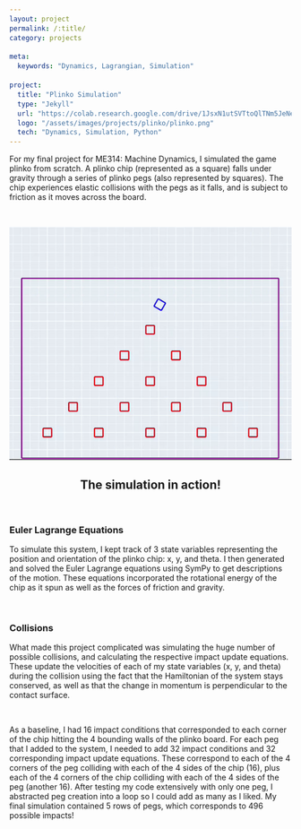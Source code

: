 ```yaml
---
layout: project
permalink: /:title/
category: projects

meta:
  keywords: "Dynamics, Lagrangian, Simulation"

project:
  title: "Plinko Simulation"
  type: "Jekyll"
  url: "https://colab.research.google.com/drive/1JsxN1utSVTtoQlTNm5JeNeB9-wt4vswf?usp=sharing"
  logo: "/assets/images/projects/plinko/plinko.png"
  tech: "Dynamics, Simulation, Python"
---
```





<p>For my final project for ME314: Machine Dynamics, I simulated the game plinko from scratch. A plinko chip (represented as a square) falls under gravity through a series of plinko pegs (also represented by squares). The chip experiences elastic collisions with the pegs as it falls, and is subject to friction as it moves across the board.</p> 

<br>


![Description](/assets/images/projects/plinko/cropped.gif)
<center><h2>The simulation in action!</h2></center>

<br>

### Euler Lagrange Equations

<p>To simulate this system, I kept track of 3 state variables representing the position and orientation of the plinko chip: x, y, and theta. I then generated and solved the Euler Lagrange equations using SymPy to get descriptions of the motion. These equations incorporated the rotational energy of the chip as it spun as well as the forces of friction and gravity.</p>

<br>

### Collisions

<p>What made this project complicated was simulating the huge number of possible collisions, and calculating the respective impact update equations. These update the velocities of each of my state variables (x, y, and theta) during the collision using the fact that the Hamiltonian of the system stays conserved, as well as that the change in momentum is perpendicular to the contact surface.</p>

<br>

<p>As a baseline, I had 16 impact conditions that corresponded to each corner of the chip hitting the 4 bounding walls of the plinko board. For each peg that I added to the system, I needed to add 32 impact conditions and 32 corresponding impact update equations. These correspond to each of the 4 corners of the peg colliding with each of the 4 sides of the chip (16), plus each of the 4 corners of the chip colliding with each of the 4 sides of the peg (another 16). After testing my code extensively with only one peg, I abstracted peg creation into a loop so I could add as many as I liked. My final simulation contained 5 rows of pegs, which corresponds to 496 possible impacts!</p>



<br><br>

